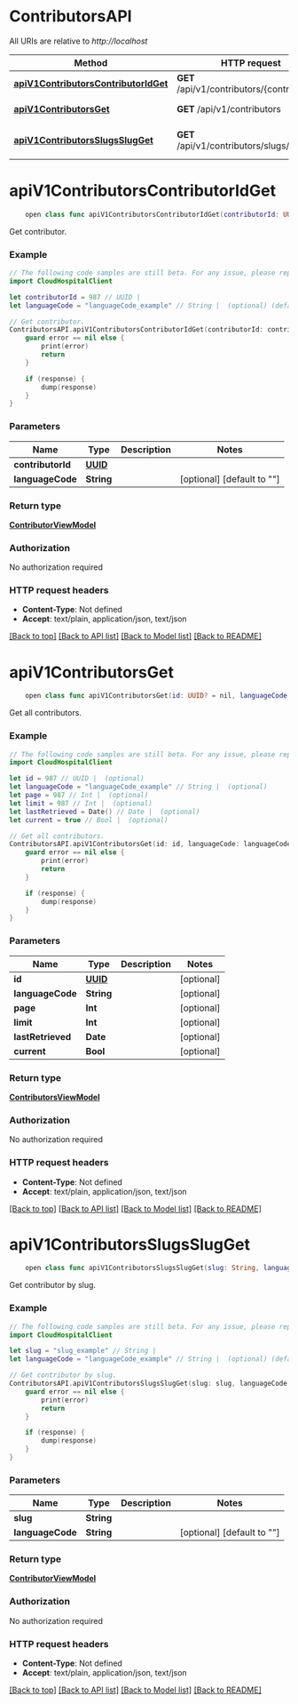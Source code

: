 # ContributorsAPI

All URIs are relative to *http://localhost*

Method | HTTP request | Description
------------- | ------------- | -------------
[**apiV1ContributorsContributorIdGet**](ContributorsAPI.md#apiv1contributorscontributoridget) | **GET** /api/v1/contributors/{contributorId} | Get contributor.
[**apiV1ContributorsGet**](ContributorsAPI.md#apiv1contributorsget) | **GET** /api/v1/contributors | Get all contributors.
[**apiV1ContributorsSlugsSlugGet**](ContributorsAPI.md#apiv1contributorsslugsslugget) | **GET** /api/v1/contributors/slugs/{slug} | Get contributor by slug.


# **apiV1ContributorsContributorIdGet**
```swift
    open class func apiV1ContributorsContributorIdGet(contributorId: UUID, languageCode: String? = nil, completion: @escaping (_ data: ContributorViewModel?, _ error: Error?) -> Void)
```

Get contributor.

### Example 
```swift
// The following code samples are still beta. For any issue, please report via http://github.com/OpenAPITools/openapi-generator/issues/new
import CloudHospitalClient

let contributorId = 987 // UUID | 
let languageCode = "languageCode_example" // String |  (optional) (default to "")

// Get contributor.
ContributorsAPI.apiV1ContributorsContributorIdGet(contributorId: contributorId, languageCode: languageCode) { (response, error) in
    guard error == nil else {
        print(error)
        return
    }

    if (response) {
        dump(response)
    }
}
```

### Parameters

Name | Type | Description  | Notes
------------- | ------------- | ------------- | -------------
 **contributorId** | [**UUID**](.md) |  | 
 **languageCode** | **String** |  | [optional] [default to &quot;&quot;]

### Return type

[**ContributorViewModel**](ContributorViewModel.md)

### Authorization

No authorization required

### HTTP request headers

 - **Content-Type**: Not defined
 - **Accept**: text/plain, application/json, text/json

[[Back to top]](#) [[Back to API list]](../README.md#documentation-for-api-endpoints) [[Back to Model list]](../README.md#documentation-for-models) [[Back to README]](../README.md)

# **apiV1ContributorsGet**
```swift
    open class func apiV1ContributorsGet(id: UUID? = nil, languageCode: String? = nil, page: Int? = nil, limit: Int? = nil, lastRetrieved: Date? = nil, current: Bool? = nil, completion: @escaping (_ data: ContributorsViewModel?, _ error: Error?) -> Void)
```

Get all contributors.

### Example 
```swift
// The following code samples are still beta. For any issue, please report via http://github.com/OpenAPITools/openapi-generator/issues/new
import CloudHospitalClient

let id = 987 // UUID |  (optional)
let languageCode = "languageCode_example" // String |  (optional)
let page = 987 // Int |  (optional)
let limit = 987 // Int |  (optional)
let lastRetrieved = Date() // Date |  (optional)
let current = true // Bool |  (optional)

// Get all contributors.
ContributorsAPI.apiV1ContributorsGet(id: id, languageCode: languageCode, page: page, limit: limit, lastRetrieved: lastRetrieved, current: current) { (response, error) in
    guard error == nil else {
        print(error)
        return
    }

    if (response) {
        dump(response)
    }
}
```

### Parameters

Name | Type | Description  | Notes
------------- | ------------- | ------------- | -------------
 **id** | [**UUID**](.md) |  | [optional] 
 **languageCode** | **String** |  | [optional] 
 **page** | **Int** |  | [optional] 
 **limit** | **Int** |  | [optional] 
 **lastRetrieved** | **Date** |  | [optional] 
 **current** | **Bool** |  | [optional] 

### Return type

[**ContributorsViewModel**](ContributorsViewModel.md)

### Authorization

No authorization required

### HTTP request headers

 - **Content-Type**: Not defined
 - **Accept**: text/plain, application/json, text/json

[[Back to top]](#) [[Back to API list]](../README.md#documentation-for-api-endpoints) [[Back to Model list]](../README.md#documentation-for-models) [[Back to README]](../README.md)

# **apiV1ContributorsSlugsSlugGet**
```swift
    open class func apiV1ContributorsSlugsSlugGet(slug: String, languageCode: String? = nil, completion: @escaping (_ data: ContributorViewModel?, _ error: Error?) -> Void)
```

Get contributor by slug.

### Example 
```swift
// The following code samples are still beta. For any issue, please report via http://github.com/OpenAPITools/openapi-generator/issues/new
import CloudHospitalClient

let slug = "slug_example" // String | 
let languageCode = "languageCode_example" // String |  (optional) (default to "")

// Get contributor by slug.
ContributorsAPI.apiV1ContributorsSlugsSlugGet(slug: slug, languageCode: languageCode) { (response, error) in
    guard error == nil else {
        print(error)
        return
    }

    if (response) {
        dump(response)
    }
}
```

### Parameters

Name | Type | Description  | Notes
------------- | ------------- | ------------- | -------------
 **slug** | **String** |  | 
 **languageCode** | **String** |  | [optional] [default to &quot;&quot;]

### Return type

[**ContributorViewModel**](ContributorViewModel.md)

### Authorization

No authorization required

### HTTP request headers

 - **Content-Type**: Not defined
 - **Accept**: text/plain, application/json, text/json

[[Back to top]](#) [[Back to API list]](../README.md#documentation-for-api-endpoints) [[Back to Model list]](../README.md#documentation-for-models) [[Back to README]](../README.md)


